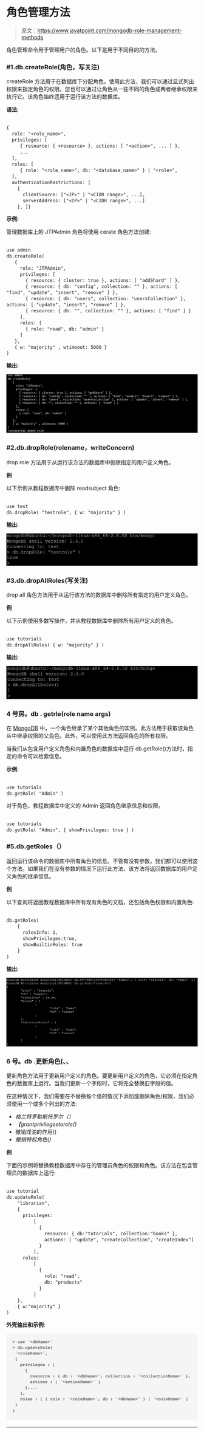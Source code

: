 # 角色管理方法

> 原文：<https://www.javatpoint.com/mongodb-role-management-methods>

角色管理命令用于管理用户的角色。以下是用于不同目的的方法。

### #1.db.createRole(角色，写关注)

createRole 方法用于在数据库下分配角色。使用此方法，我们可以通过显式列出权限来指定角色的权限。您也可以通过让角色从一些不同的角色或两者继承权限来执行它。该角色始终适用于运行该方法的数据库。

**语法:**

```

{
  role: "<role_name>",
  privileges: [
     { resource: { <resource> }, actions: [ "<action>", ... ] },
     ...
  ],
  roles: [
     { role: "<role_name>", db: "<database_name>" } | "<role>",
  ],
  authenticationRestrictions: [
    {
      clientSource: ["<IP>" | "<CIDR range>", ...],
      serverAddress: ["<IP>" | "<CIDR range>", ...]
    }, ]}

```

**示例:**

管理数据库上的 JTPAdmin 角色将使用 cerate 角色方法创建:

```

use admin
db.createRole(
   {
     role: "JTPAdmin",
     privileges: [
       { resource: { cluster: true }, actions: [ "addShard" ] },
       { resource: { db: "config", collection: "" }, actions: [ "find", "update", "insert", "remove" ] },
       { resource: { db: "users", collection: "usersCollection" }, actions: [ "update", "insert", "remove" ] },
       { resource: { db: "", collection: "" }, actions: [ "find" ] }
     ],
     roles: [
       { role: "read", db: "admin" }
     ]
   },
   { w: "majority" , wtimeout: 5000 }
)

```

**输出:**

![Role Management Methods](img/9bcc43b48c58867ea9aa79cea0222c33.png)

### #2.db.dropRole(rolename，writeConcern)

drop role 方法用于从运行该方法的数据库中删除指定的用户定义角色。

**例**

以下示例从教程数据库中删除 readsubject 角色:

```

use test
db.dropRole( "testrole", { w: "majority" } )

```

**输出:**

![Role Management Methods](img/009d02e8700eb0ad5749c3505112283c.png)

### #3.db.dropAllRoles(写关注)

drop all 角色方法用于从运行该方法的数据库中删除所有指定的用户定义角色。

**例**

以下示例使用多数写操作，并从教程数据库中删除所有用户定义的角色。

```

use tutorials
db.dropAllRoles( { w: "majority" } )

```

**输出:**

![Role Management Methods](img/cd3e0927aa7934142d1f8b40d98f4fd9.png)

### 4 号房。db . getrle(role name args)

在 [MongoDB](https://www.javatpoint.com/mongodb-tutorial) 中，一个角色继承了某个其他角色的实例。此方法用于获取该角色从中继承权限的父角色。此外，可以使用此方法返回角色的所有权限。

当我们从包含用户定义角色和内置角色的数据库中运行 db.getRole()方法时，指定的命令可以检索信息。

**示例:**

```

use tutorials
db.getRole( "Admin" )

```

对于角色，教程数据库中定义的 Admin 返回角色继承信息和权限。

```

use tutorials
db.getRole( "Admin", { showPrivileges: true } )

```

### #5.db.getRoles（）

返回运行该命令的数据库中所有角色的信息。不管有没有参数，我们都可以使用这个方法。如果我们在没有参数的情况下运行此方法，该方法将返回数据库的用户定义角色的继承信息。

**例**

以下查询将返回教程数据库中所有现有角色的文档，还包括角色权限和内置角色:

```

db.getRoles(
    {
      rolesInfo: 1,
      showPrivileges:true,
      showBuiltinRoles: true
    }
)

```

**输出:**

![Role Management Methods](img/9f02af5a015b2803421142559fbc33cc.png)

### 6 号。db .更新角色(<rolename>、<update>、</update></rolename>

更新角色方法用于更新用户定义的角色。要更新用户定义的角色，它必须在指定角色的数据库上运行。当我们更新一个字段时，它将完全替换旧字段的值。

在这种情况下，我们需要在不替换每个值的情况下添加或删除角色/权限，我们必须使用一个或多个列出的方法:

*   *格兰特罗勒斯托罗尔（）*
*   *【grantprivilegestorole()*
*   撤销煤油的作用()
*   *撤销特权角色()*

**例**

下面的示例将替换教程数据库中存在的管理员角色的权限和角色。该方法在包含管理员的数据库上运行:

```

use tutorial
db.updateRole(
    "librarian",
    {
      privileges:
          [
            {
              resource: { db:"tutorials", collection:"books" },
              actions: [ "update", "createCollection", "createIndex"]
            }
          ],
      roles:
          [
            {
              role: "read",
              db: "products"
            }
          ]
    },
    { w:"majority" }
)

```

**外壳输出和示例:**

![Role Management Methods](img/dfff6a0bcba4f8086d27a69a2fcea957.png)

* * *